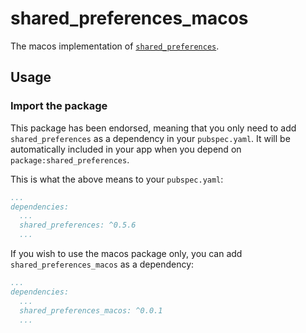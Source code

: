 # shared_preferences_macos

The macos implementation of [`shared_preferences`][1].

## Usage

### Import the package

This package has been endorsed, meaning that you only need to add `shared_preferences`
as a dependency in your `pubspec.yaml`. It will be automatically included in your app
when you depend on `package:shared_preferences`.

This is what the above means to your `pubspec.yaml`:

```yaml
...
dependencies:
  ...
  shared_preferences: ^0.5.6
  ...
```

If you wish to use the macos package only, you can add  `shared_preferences_macos` as a
dependency:

```yaml
...
dependencies:
  ...
  shared_preferences_macos: ^0.0.1
  ...
```

[1]: ../
